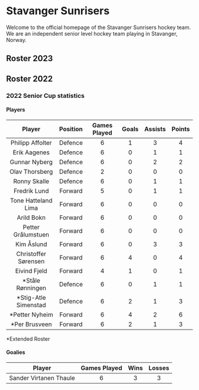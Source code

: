 # Stavanger Sunrisers
Welcome to the official homepage of the Stavanger Sunrisers hockey team. We are an independent senior level hockey team playing in Stavanger, Norway.

## Roster 2023

## Roster 2022

### 2022 Senior Cup statistics 

#### Players

|Player|Position|Games Played|Goals|Assists|Points|
|:-:|:-:|:-:|:-:|:-:|:-:|
|Philipp Affolter|Defence|6|1|3|4|
|Erik Aagenes|Defence|6|0|1|1|
|Gunnar Nyberg|Defence|6|0|2|2|
|Olav Thorsberg|Defence|2|0|0|0|
|Ronny Skalle|Defence|6|0|1|1|
|Fredrik Lund|Forward|5|0|1|1|
|Tone Hatteland Lima|Forward|6|0|0|0|
|Arild Bokn|Forward|6|0|0|0|
|Petter Grålumstuen|Forward|6|0|0|0|
|Kim Åslund|Forward|6|0|3|3|
|Christoffer Sørensen|Forward|6|4|0|4|
|Eivind Fjeld|Forward|4|1|0|1|
|*Ståle Rønningen|Defence|6|0|1|1|
|*Stig-Atle Simenstad|Defence|6|2|1|3|
|*Petter Nyheim|Forward|6|4|2|6|
|*Per Brusveen|Forward|6|2|1|3|

*Extended Roster

#### Goalies

|Player|Games Played|Wins|Losses|
|:-:|:-:|:-:|:-:|
|Sander Virtanen Thaule|6|3|3|
